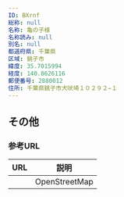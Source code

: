 ```yaml
---
ID: BXrnf
総称: null
名称: 亀の子様
名称読み: null
別名: null
都道府県: 千葉県
区域: 銚子市
緯度: 35.7015994
経度: 140.8626116
郵便番号: 2880012
住所: 千葉県銚子市犬吠埼１０２９２−１
---
```


## その他

### 参考URL

| URL | 説明          |
| --- | ------------- |
|     | OpenStreetMap |
